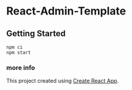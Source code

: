 # React-Admin-Template

## Getting Started
```
npm ci
npm start
```

### more info
This project created using [Create React App](https://github.com/facebook/create-react-app).
